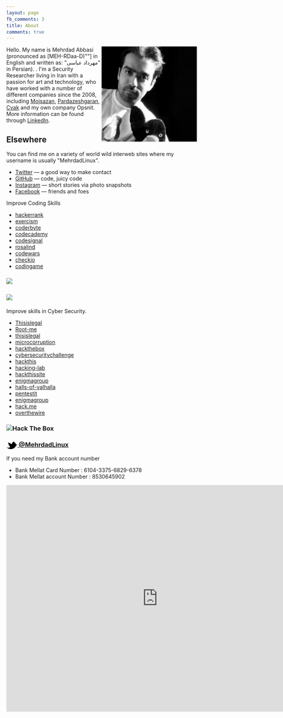 ```yaml
---
layout: page
fb_comments: 3
title: About
comments: true
---
```


<img src="portrait.jpg" width="50%" align="right">

Hello. My name is Mehrdad Abbasi (pronounced as [MEH-RDaa-D)""] in English and written as: "مهرداد عباسی" in Persian). . I'm a Security Researcher living in Iran with a passion for art and technology, who have worked with a number of different companies since the 2008, including
[Mojsazan](https://www.Mojsazan.com),
[Pardazeshgaran](https://Pardazeshgaran.com),
[Cvak](https://www.Cvak.com/)
and my own company Opsnit.
More information can be found through [LinkedIn](http://www.linkedin.com/in/MehrdadLinux).


## Elsewhere

You can find me on a variety of world wild interweb sites where my username is usually "MehrdadLinux".

- [Twitter](http://twitter.com/MehrdadLinux) — a good way to make contact
- [GitHub](https://github.com/MehrdadLinux) — code, juicy code
- [Instagram](http://instagram.com/MehrdadLinux/) — short stories via photo snapshots
- [Facebook](http://www.facebook.com/MehrdadLinux) — friends and foes

Improve Coding Skills

- [hackerrank](https://www.hackerrank.com/mehrdadlinux)
- [exercism](https://exercism.io/profiles/MehrdadLinux) 
- [coderbyte](https://coderbyte.com/profile/mehrdadlinux)
- [codecademy](https://www.codecademy.com/MehrdadLinux)
- [codesignal](https://app.codesignal.com/profile/mehrdadlinux)
- [rosalind](http://rosalind.info/users/Mehrdadlinux/) 
- [codewars](https://www.codewars.com/users/mehrdadlinux) 
- [checkio](https://py.checkio.org/user/mehrdadlinux/) 
- [codingame](https://www.codingame.com/profile/dd19d7ad535a1a90d85caa6d1f49cd777501451) 
### <img src="http://www.codeabbey.com/index/user_banner/mehrdadlinux.png" />
### <img src="https://projecteuler.net/profile/mehrdadlinux2.png" />

Improve skills in Cyber Security. 

- [Thisislegal](https://thisislegal.com/user/profile/mehrdadlinux)
- [Root-me](https://https://www.root-me.org/mehrdadlinux)
- [thisislegal](https://thisislegal.com/user/profile/mehrdadlinux)
- [microcorruption](https://microcorruption.com/profile/39418)
- [hackthebox](https://www.hackthebox.eu/home/users/profile/127085)
- [cybersecuritychallenge](https://pod.cybersecuritychallenge.org.uk/user/view.php?id=35817)
- [hackthis](https://www.hackthis.co.uk/user/mehrdadlinux)
- [hacking-lab](https://www.hacking-lab.com/user/profile/mehrdadlinux/)
- [hackthissite](https://www.hackthissite.org/user/view/mehrdadlinux/)
- [enigmagroup](https://www.enigmagroup.org/profile/53552)
- [halls-of-valhalla](https://halls-of-valhalla.org/beta/user/mehrdadlinux)
- [pentestit](https://lab.pentestit.ru/profile/mehrdadlinux)
- [enigmagroup](https://www.enigmagroup.org/profile/53552)
- [hack.me](https://me.hack.me/)
- [overthewire](http://overthewire.org/wargames/)
### <img src="https://www.hackthebox.eu/badge/image/127085" alt="Hack The Box">


### [<img src="/res/twitter.png" width="29" height="20" style="display:inline-block;vertical-align:middle"> @MehrdadLinux](http://twitter.com/MehrdadLinux)

If you need my Bank account number

- Bank Mellat Card Number : 6104-3375-6829-6378
- Bank Mellat account Number : 8530645902


<iframe src="https://www.google.com/calendar/embed?height=600&amp;wkst=1&amp;bgcolor=%23FFFFFF&amp;src=mehrdadlinux%40gmail.com&amp;color=%232952A3&amp;ctz=Asia%2FTehran" style=" border-width:0 " width="800" height="600" frameborder="0" scrolling="no"></iframe>

<script>
  ((window.gitter = {}).chat = {}).options = {
    room: 'MehrdadLinux/MyBlog'
  };
</script>
<script src="https://sidecar.gitter.im/dist/sidecar.v1.js" async defer></script>
